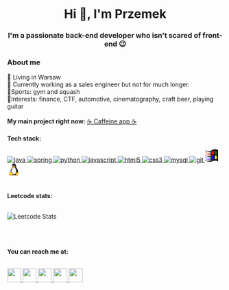 <h1 align="center">Hi 👋, I'm Przemek</h1>
<h3 align="center">I'm a passionate back-end developer who isn't scared of front-end 😉</h3>

<p><h3>About me</h3></p>
🌆 Living in Warsaw<br>
👔 Currently working as a sales engineer but not for much longer.<br>
🏃Sports: gym and squash<br>
🧩Interests: finance, CTF, automotive, cinematography, craft beer, playing guitar<br>
<br>
<b>My main project right now: </b><a href="https://github.com/Kierznowski/CaffeineApp">☕ Caffeine app ☕ </a>
<br>
<br>
<b>Tech stack:</b>
<br> <br>
<a href="https://www.java.com" target="_blank" rel="noreferrer"> <img src="https://github.com/dheereshagrwal/colored-icons/blob/master/public/icons/java/java.svg" alt="java" width="30" height="30"/> </a>
<a href="https://spring.io/" target="_blank" rel="noreferrer"> <img src="https://github.com/dheereshagrwal/colored-icons/blob/master/public/icons/spring/spring.svg" alt="spring" width="30" height="30"/> </a>
<a href="https://www.python.org" target="_blank" rel="noreferrer"> <img src="https://github.com/dheereshagrwal/colored-icons/blob/master/public/icons/python/python.svg" alt="python" width="30" height="30"/> </a>
<a href="https://developer.mozilla.org/en-US/docs/Web/JavaScript" target="_blank" rel="noreferrer"> <img src="https://github.com/dheereshagrwal/colored-icons/blob/master/public/icons/js/js.svg" alt="javascript" width="30" height="30"/> </a>
<a href="https://www.w3.org/html/" target="_blank" rel="noreferrer"> <img src="https://github.com/dheereshagrwal/colored-icons/blob/master/public/icons/html/html.svg" alt="html5" width="30" height="30"/> </a>
<a href="https://www.w3schools.com/css/" target="_blank" rel="noreferrer"> <img src="https://github.com/dheereshagrwal/colored-icons/blob/master/public/icons/css/css.svg" alt="css3" width="30" height="30"/> </a>
<a href="https://www.mysql.com/" target="_blank" rel="noreferrer"> <img src="https://github.com/dheereshagrwal/colored-icons/blob/master/public/icons/mysql/mysql.svg" alt="mysql" width="30" height="30"/> </a>
<a href="https://git-scm.com/" target="_blank" rel="noreferrer"> <img src="https://github.com/dheereshagrwal/colored-icons/blob/master/public/icons/git/git.svg" alt="git" width="30" height="30"/> </a>
<a href="https://www.microsoft.com/" target="_blank" rel="noreferrer"> <img src="images/Windows.png" alt="Windows" width="30" height="30"/> </a>
<a href="https://www.linux.org/" target="_blank" rel="noreferrer"> <img src="https://raw.githubusercontent.com/devicons/devicon/master/icons/linux/linux-original.svg" alt="linux" width="30" height="30"/> </a>
<br>
<br>
<br>
<b>Leetcode stats:</b> </br> </br>

![Leetcode Stats](https://leetcard.jacoblin.cool/Kierznowski?ext=heatmap)

<br>
<br>
<br>
<b>You can reach me at:</b>
<br> <br>
<p align="left"> 
<a href="mailto:przemek.kierznowski@gmail.com" target="_blank" rel="noreferrer"> <picture> <img src="https://github.com/dheereshagrwal/colored-icons/blob/master/public/icons/gmail/gmail.svg" width="32" height="32" /> </picture> </a>
<a href="http://www.instagram.com/kierznowski" target="_blank" rel="noreferrer"> <picture> <img src="https://github.com/dheereshagrwal/colored-icons/blob/master/public/icons/instagram/instagram.svg" width="32" height="32" /> </picture> </a> 
<a href="https://www.linkedin.com/in/kierznowski" target="_blank" rel="noreferrer"> <picture> <img src="https://github.com/dheereshagrwal/colored-icons/blob/master/public/icons/linkedin/linkedin.svg" width="32" height="32" /> </picture> </a>
<a href="https://open.spotify.com/user/11153992106?si=5daaea3528834c2d" target="_blank" rel="noreferrer"> <picture> <img src="https://github.com/dheereshagrwal/colored-icons/blob/master/public/icons/spotify/spotify.svg" width="32" height="32" /> </picture> </a>
<a href="https://www.github.com/kierznowski" target="_blank" rel="noreferrer"> <picture> <source media="(prefers-color-scheme: dark)" srcset="https://raw.githubusercontent.com/danielcranney/readme-generator/main/public/icons/socials/github-dark.svg" /> <source media="(prefers-color-scheme: light)" srcset="https://raw.githubusercontent.com/danielcranney/readme-generator/main/public/icons/socials/github.svg" /> <img src="https://raw.githubusercontent.com/danielcranney/readme-generator/main/public/icons/socials/github.svg" width="32" height="32" /> </picture> </a></p>
